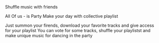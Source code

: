 Shuffle music with friends

All Of us - is Party
Make your day with collective playlist

Just summon your firends, download your favorite tracks and give access for your playlist
You can vote for some tracks, shuffle your playlistst
and make unique music for dancing in the party